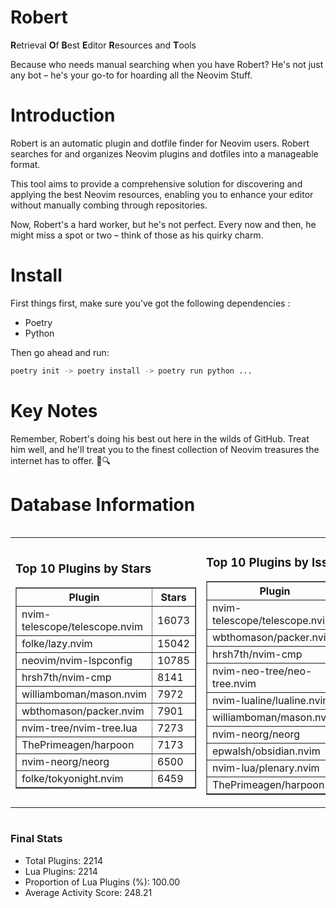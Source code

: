 # Robert

**R**etrieval
**O**f
**B**est
**E**ditor
**R**esources and
**T**ools

Because who needs manual searching when you have Robert?
He's not just any bot – he's your go-to for hoarding all the Neovim Stuff.

# Introduction
Robert is an automatic plugin and dotfile finder for Neovim users. Robert searches for and organizes Neovim plugins and dotfiles into a manageable format.

This tool aims to provide a comprehensive solution for discovering and applying the best Neovim resources, enabling you to enhance your editor without manually combing through repositories.

Now, Robert's a hard worker, but he's not perfect. Every now and then, he might miss a spot or two – think of those as his quirky charm. 

# Install
 First things first, make sure you've got the following dependencies :
  - Poetry 
  - Python 

Then go ahead and run:

```bash
poetry init -> poetry install -> poetry run python ...
```
# Key Notes

Remember, Robert's doing his best out here in the wilds of GitHub. Treat him well, and he'll treat you to the finest collection of Neovim treasures the internet has to offer. 🎩🔍


# Database Information

<div style='display:flex;flex-direction:row;justify-content:space-between;'><table><tr><td><h3>Top 10 Plugins by Stars</h3><table border="1"><tr><th>Plugin</th><th>Stars</th></tr><tr><td>nvim-telescope/telescope.nvim</td><td>16073</td></tr><tr><td>folke/lazy.nvim</td><td>15042</td></tr><tr><td>neovim/nvim-lspconfig</td><td>10785</td></tr><tr><td>hrsh7th/nvim-cmp</td><td>8141</td></tr><tr><td>williamboman/mason.nvim</td><td>7972</td></tr><tr><td>wbthomason/packer.nvim</td><td>7901</td></tr><tr><td>nvim-tree/nvim-tree.lua</td><td>7273</td></tr><tr><td>ThePrimeagen/harpoon</td><td>7173</td></tr><tr><td>nvim-neorg/neorg</td><td>6500</td></tr><tr><td>folke/tokyonight.nvim</td><td>6459</td></tr></table></td><td><h3>Top 10 Plugins by Issues</h3><table border="1"><tr><th>Plugin</th><th>Issues</th></tr><tr><td>nvim-telescope/telescope.nvim</td><td>380</td></tr><tr><td>wbthomason/packer.nvim</td><td>307</td></tr><tr><td>hrsh7th/nvim-cmp</td><td>286</td></tr><tr><td>nvim-neo-tree/neo-tree.nvim</td><td>240</td></tr><tr><td>nvim-lualine/lualine.nvim</td><td>229</td></tr><tr><td>williamboman/mason.nvim</td><td>212</td></tr><tr><td>nvim-neorg/neorg</td><td>185</td></tr><tr><td>epwalsh/obsidian.nvim</td><td>166</td></tr><tr><td>nvim-lua/plenary.nvim</td><td>147</td></tr><tr><td>ThePrimeagen/harpoon</td><td>126</td></tr></table></td><td><h3>Top 10 Plugins by Forks</h3><table border="1"><tr><th>Plugin</th><th>Forks</th></tr><tr><td>neovim/nvim-lspconfig</td><td>2090</td></tr><tr><td>nvim-telescope/telescope.nvim</td><td>840</td></tr><tr><td>nvim-tree/nvim-tree.lua</td><td>609</td></tr><tr><td>nvim-lualine/lualine.nvim</td><td>468</td></tr><tr><td>folke/tokyonight.nvim</td><td>433</td></tr><tr><td>hrsh7th/nvim-cmp</td><td>405</td></tr><tr><td>ThePrimeagen/harpoon</td><td>384</td></tr><tr><td>folke/lazy.nvim</td><td>365</td></tr><tr><td>jackMort/ChatGPT.nvim</td><td>317</td></tr><tr><td>nvimdev/lspsaga.nvim</td><td>289</td></tr></table></td></tr></table></div>

### Final Stats
- Total Plugins: 2214
- Lua Plugins: 2214
- Proportion of Lua Plugins (%): 100.00
- Average Activity Score: 248.21
